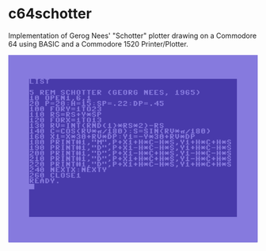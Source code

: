 # c64schotter
Implementation of Gerog Nees' "Schotter" plotter drawing on a Commodore 64 using BASIC and a Commodore 1520 Printer/Plotter.

<img src="c64 schotter.png">
